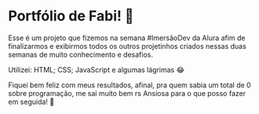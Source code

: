 # Portfólio de Fabi! 🎉 

Esse é um projeto que fizemos na semana #ImersãoDev da Alura afim de finalizarmos e exibirmos todos os outros projetinhos criados nessas duas semanas de muito conhecimento e desafios.

Utilizei: HTML; CSS; JavaScript e algumas lágrimas 😂 

Fiquei bem feliz com meus resultados, afinal, pra quem sabia um total de 0 sobre programação, me sai muito bem rs Ansiosa para o que posso fazer em seguida! 🤩
